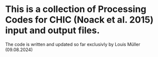 # This is a collection of Processing Codes for CHIC (Noack et al. 2015) input and output files.

The code is written and updated so far exclusivly by Louis Müller (09.08.2024)
